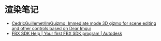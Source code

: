 # 渲染笔记

- [CedricGuillemet/ImGuizmo: Immediate mode 3D gizmo for scene editing and other controls based on Dear Imgui](https://github.com/CedricGuillemet/ImGuizmo)
- [FBX SDK Help | Your first FBX SDK program | Autodesk](https://help.autodesk.com/view/FBX/2020/ENU/?guid=FBX_Developer_Help_getting_started_your_first_fbx_sdk_program_html)
